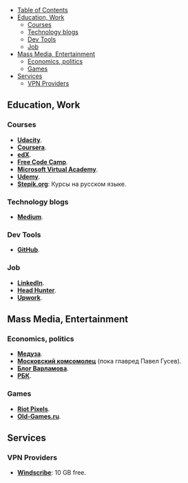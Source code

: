 <!-- TOC -->

- [Table of Contents](#table-of-contents)
- [Education, Work](#education-work)
	- [Courses](#courses)
	- [Technology blogs](#technology-blogs)
	- [Dev Tools](#dev-tools)
	- [Job](#job)
- [Mass Media, Entertainment](#mass-media-entertainment)
	- [Economics, politics](#economics-politics)
	- [Games](#games)
- [Services](#services)
	- [VPN Providers](#vpn-providers)

<!-- /TOC -->

## Education, Work

### Courses
+ **[Udacity](https://classroom.udacity.com)**.
+ **[Coursera](https://www.coursera.org)**.
+ **[edX](https://courses.edx.org)**.
+ **[Free Code Camp](https://www.freecodecamp.com)**.
+ **[Microsoft Virtual Academy](https://mva.microsoft.com)**.
+ **[Udemy](https://www.udemy.com)**.
+ **[Stepik.org](https://stepic.org)**: Курсы на русском языке.

### Technology blogs
+ **[Medium](https://medium.com)**.

### Dev Tools
+ **[GitHub](https://github.com)**.

### Job
+ **[LinkedIn](https://www.linkedin.com)**.
+ **[Head Hunter](https://hh.ru)**.
+ **[Upwork](https://www.upwork.com)**.


## Mass Media, Entertainment

### Economics, politics
+ **[Медуза](https://meduza.io)**.
+ **[Московский комсомолец](http://www.mk.ru)** (пока главред Павел Гусев).
+ **[Блог Варламова](http://varlamov.ru)**.
+ **[РБК](https://www.rbc.ru)**.

### Games
+ **[Riot Pixels](https://meduza.io)**.
+ **[Old-Games.ru](http://www.old-games.ru)**.


## Services

### VPN Providers
+ **[Windscribe](https://windscribe.com)**: 10 GB free.
